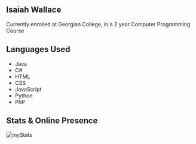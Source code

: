 ## Isaiah Wallace
<p>Currently enrolled at Georgian College, in a 2 year Computer Programming Course</p>

## Languages Used
* Java
* C#
* HTML
* CSS
* JavaScript
* Python
* PhP

## Stats & Online Presence
<img src="https://github-readme-stats.vercel.app/api/top-langs?username=Isaiah1505&show_icons=true&locale=en&layout=compact&theme=tokyonight" alt="myStats">

<!--
**Isaiah1505/Isaiah1505** is a ✨ _special_ ✨ repository because its `README.md` (this file) appears on your GitHub profile.
-->
